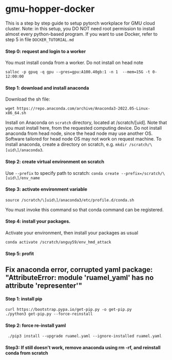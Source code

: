 # gmu-hopper-docker
This is a step by step guide to setup pytorch workplace for GMU cloud cluster. Note: in this setup, you DO NOT need root permission to install almost every python-based program.
If you want to use Docker, refer to step 5 in file `DOCKER_TUTORIAL.md`

#### Step 0: request and login to a worker
You must install conda from a worker. Do not install on head note
```
salloc -p gpuq -q gpu --gres=gpu:A100.40gb:1 -n 1  --mem=15G -t 0-12:00:00
```


#### Step 1: download and install anaconda
Download the sh file:
```
wget https://repo.anaconda.com/archive/Anaconda3-2022.05-Linux-x86_64.sh
```

Install on Anaconda on `scratch` directory, located at /scratch/\[uid\]. Note that you must install here, from the requested computing device. Do not install anaconda from head node, since the head node may use another OS.
Software tailored for head node OS may not work on request machine. 
To install anaconda, create a directory on scratch, e.g. `mkdir /scratch/\[uid\]/anaconda3`.

#### Step 2: create virtual environment on scratch
Use `--prefix` to specify path to scratch:
```conda create --prefix=/scratch/\[uid\]/env_name```

#### Step 3: activate environment variable
```
source /scratch/\[uid\]/anaconda3/etc/profile.d/conda.sh
```
You must invoke this command so that conda command can be registered.

#### Step 4: install your packages.
Activate your environment, then install your packages as usual
```
conda activate /scratch/anguy59/env_hmd_attack
```

#### Step 5: profit



## Fix anaconda error, corrupted yaml package: "AttributeError: module 'ruamel_yaml' has no attribute 'representer'"
#### Step 1: install pip
```
curl https://bootstrap.pypa.io/get-pip.py -o get-pip.py
./python3 get-pip.py --force-reinstall
```

#### Step 2: force re-install yaml
```
 ./pip3 install --upgrade ruamel.yaml --ignore-installed ruamel.yaml
```

#### Step3: If still doesn't work, remove anaconda using rm -rf, and reinstall conda from scratch


